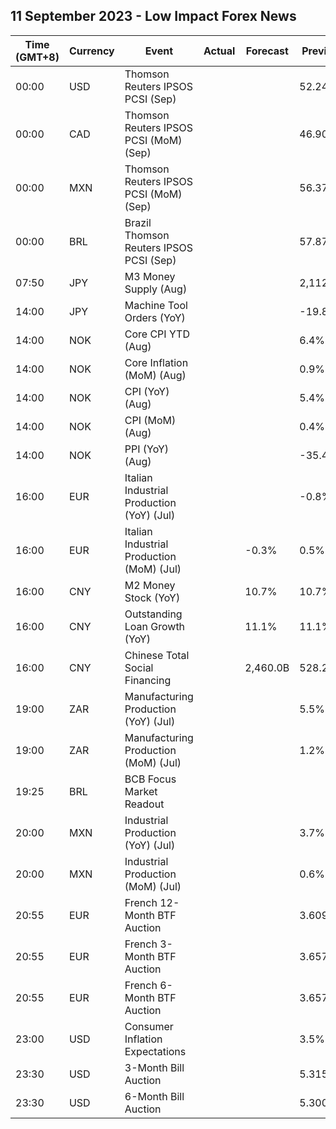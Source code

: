 ## 11 September 2023 - Low Impact Forex News

| Time (GMT+8) | Currency | Event | Actual | Forecast | Previous |
|------|----------|-------|--------|----------|----------|
| 00:00 | USD | Thomson Reuters IPSOS PCSI (Sep) |  |  | 52.24 |
| 00:00 | CAD | Thomson Reuters IPSOS PCSI (MoM) (Sep) |  |  | 46.90 |
| 00:00 | MXN | Thomson Reuters IPSOS PCSI (MoM) (Sep) |  |  | 56.37 |
| 00:00 | BRL | Brazil Thomson Reuters IPSOS PCSI (Sep) |  |  | 57.87 |
| 07:50 | JPY | M3 Money Supply (Aug) |  |  | 2,112.5% |
| 14:00 | JPY | Machine Tool Orders (YoY) |  |  | -19.8% |
| 14:00 | NOK | Core CPI YTD (Aug) |  |  | 6.4% |
| 14:00 | NOK | Core Inflation (MoM) (Aug) |  |  | 0.9% |
| 14:00 | NOK | CPI (YoY) (Aug) |  |  | 5.4% |
| 14:00 | NOK | CPI (MoM) (Aug) |  |  | 0.4% |
| 14:00 | NOK | PPI (YoY) (Aug) |  |  | -35.4% |
| 16:00 | EUR | Italian Industrial Production (YoY) (Jul) |  |  | -0.8% |
| 16:00 | EUR | Italian Industrial Production (MoM) (Jul) |  | -0.3% | 0.5% |
| 16:00 | CNY | M2 Money Stock (YoY) |  | 10.7% | 10.7% |
| 16:00 | CNY | Outstanding Loan Growth (YoY) |  | 11.1% | 11.1% |
| 16:00 | CNY | Chinese Total Social Financing |  | 2,460.0B | 528.2B |
| 19:00 | ZAR | Manufacturing Production (YoY) (Jul) |  |  | 5.5% |
| 19:00 | ZAR | Manufacturing Production (MoM) (Jul) |  |  | 1.2% |
| 19:25 | BRL | BCB Focus Market Readout |  |  |  |
| 20:00 | MXN | Industrial Production (YoY) (Jul) |  |  | 3.7% |
| 20:00 | MXN | Industrial Production (MoM) (Jul) |  |  | 0.6% |
| 20:55 | EUR | French 12-Month BTF Auction |  |  | 3.609% |
| 20:55 | EUR | French 3-Month BTF Auction |  |  | 3.657% |
| 20:55 | EUR | French 6-Month BTF Auction |  |  | 3.657% |
| 23:00 | USD | Consumer Inflation Expectations |  |  | 3.5% |
| 23:30 | USD | 3-Month Bill Auction |  |  | 5.315% |
| 23:30 | USD | 6-Month Bill Auction |  |  | 5.300% |
